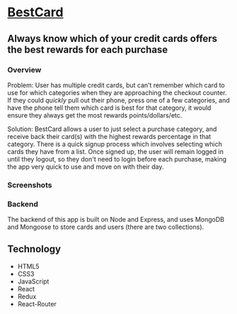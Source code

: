 # [BestCard](https://secure-lake-16708.herokuapp.com/)
## Always know which of your credit cards offers the best rewards for each purchase

### Overview

Problem: User has multiple credit cards, but can’t remember which card to use for which categories when they are approaching the checkout counter. If they could *quickly* pull out their phone, press one of a few categories, and have the phone tell them which card is best for that category, it would ensure they always get the most rewards points/dollars/etc.

Solution: BestCard allows a user to just select a purchase category, and receive back their card(s) with the highest rewards percentage in that category. There is a quick signup process which involves selecting which cards they have from a list. Once signed up, the user will remain logged in until they logout, so they don't need to login before each purchase, making the app very quick to use and move on with their day.

### Screenshots


### Backend

The backend of this app is built on Node and Express, and uses MongoDB and Mongoose to store cards and users (there are two collections).

## Technology
* HTML5
* CSS3
* JavaScript
* React
* Redux
* React-Router

